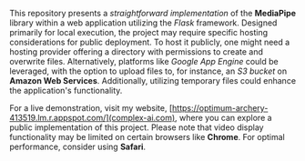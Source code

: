 This repository presents a *straightforward implementation* of the **MediaPipe** library within a web application utilizing the *Flask* framework. Designed primarily for local execution, the project may require specific hosting considerations for public deployment. To host it publicly, one might need a hosting provider offering a directory with permissions to create and overwrite files. Alternatively, platforms like *Google App Engine* could be leveraged, with the option to upload files to, for instance, an *S3 bucket* on **Amazon Web Services**. Additionally, utilizing temporary files could enhance the application's functionality.

For a live demonstration, visit my website, [https://optimum-archery-413519.lm.r.appspot.com/](complex-ai.com), where you can explore a public implementation of this project. Please note that video display functionality may be limited on certain browsers like **Chrome**. For optimal performance, consider using **Safari**.
